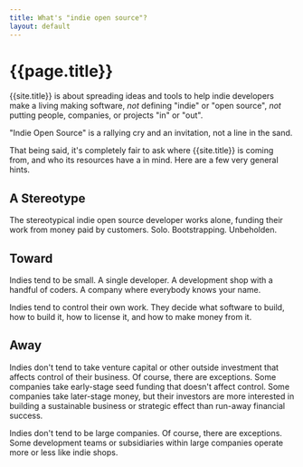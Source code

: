 ```yaml
---
title: What's "indie open source"?
layout: default
---
```


# {{page.title}}

{{site.title}} is about spreading ideas and tools to help indie developers make a living making software, _not_ defining "indie" or "open source", _not_ putting people, companies, or projects "in" or "out".

"Indie Open Source" is a rallying cry and an invitation, not a line in the sand.

That being said, it's completely fair to ask where {{site.title}} is coming from, and who its resources have a in mind.  Here are a few very general hints.

## A Stereotype

The stereotypical indie open source developer works alone, funding their work from money paid by customers.  Solo.  Bootstrapping.  Unbeholden.

## Toward

Indies tend to be small.  A single developer.  A development shop with a handful of coders.  A company where everybody knows your name.

Indies tend to control their own work.  They decide what software to build, how to build it, how to license it, and how to make money from it.

## Away

Indies don't tend to take venture capital or other outside investment that affects control of their business.  Of course, there are exceptions.  Some companies take early-stage seed funding that doesn't affect control.  Some companies take later-stage money, but their investors are more interested in building a sustainable business or strategic effect than run-away financial success.

Indies don't tend to be large companies.  Of course, there are exceptions.  Some development teams or subsidiaries within large companies operate more or less like indie shops.

